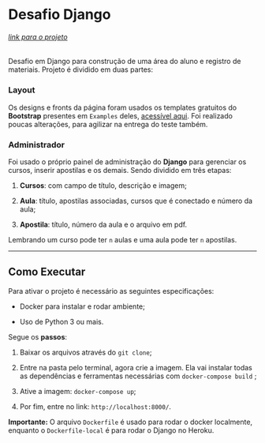 # Desafio Django

###### [link para o projeto](#)

Desafio em Django para construção de uma área do aluno e registro de materiais. Projeto é dividido em duas partes:

### Layout

Os designs e fronts da página foram usados os templates gratuitos do **Bootstrap** presentes em `Examples` deles, [acessível aqui](https://getbootstrap.com/docs/4.3/examples/). Foi realizado poucas alterações, para agilizar na entrega do teste também.

### Administrador

Foi usado o próprio painel de administração do **Django** para gerenciar os cursos, inserir apostilas e os demais. Sendo dividido em três etapas:

1. **Cursos**: com campo de título, descrição e imagem;

2. **Aula**: título, apostilas associadas, cursos que é conectado e número da aula; 

3. **Apostila**: título, número da aula e o arquivo em pdf.

Lembrando um curso pode ter `n` aulas e uma aula pode ter `n` apostilas. 

---

## Como Executar

Para ativar o projeto é necessário as seguintes especificações:

- Docker para instalar e rodar ambiente;

- Uso de Python 3 ou mais.

Segue os **passos**:

1. Baixar os arquivos através do `git clone`;

2. Entre na pasta pelo terminal, agora crie a imagem. Ela vai instalar todas as dependências e ferramentas necessárias com `docker-compose build` ;

3. Ative a imagem: `docker-compose up`;

4. Por fim, entre no link: `http://localhost:8000/`.

**Importante:** O arquivo `Dockerfile` é usado para rodar o docker localmente, enquanto o `Dockerfile-local` é para rodar o Django no Heroku.

